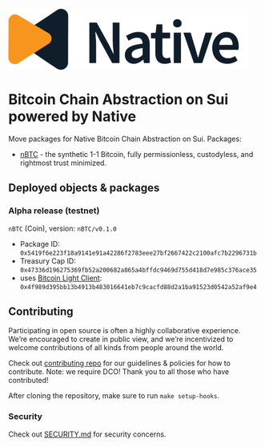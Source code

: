 ![Logo!](assets/logo.png)

# Bitcoin Chain Abstraction on Sui powered by Native

Move packages for Native Bitcoin Chain Abstraction on Sui.
Packages:

- [nBTC](./nBTC) - the synthetic 1-1 Bitcoin, fully permissionless, custodyless, and rightmost trust minimized.

## Deployed objects & packages

### Alpha release (testnet)

`nBTC` (Coin), version: `nBTC/v0.1.0`

- Package ID: `0x5419f6e223f18a9141e91a42286f2783eee27bf2667422c2100afc7b2296731b`
- Treasury Cap ID: `0x47336d196275369fb52a200682a865a4bffdc9469d755d418d7e985c376ace35`
- uses [Bitcoin Light Client](https://github.com/gonative-cc/move-bitcoin-spv): `0x4f989d395bb13b4913b483016641eb7c9cacfd88d2a1ba91523d0542a52af9e4`

## Contributing

Participating in open source is often a highly collaborative experience. We’re encouraged to create in public view, and we’re incentivized to welcome contributions of all kinds from people around the world.

Check out [contributing repo](https://github.com/gonative-cc/contributig) for our guidelines & policies for how to contribute. Note: we require DCO! Thank you to all those who have contributed!

After cloning the repository, make sure to run `make setup-hooks`.

### Security

Check out [SECURITY.md](./SECURITY.md) for security concerns.
